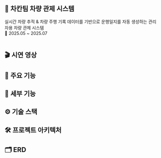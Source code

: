## 🚗 차칸팀 차량 관제 시스템
실시간 차량 추적 & 차량 주행 기록 데이터를 기반으로 운행일지를 자동 생성하는 관리자용 차량 관제 시스템
<br />
📆 2025.05 ~ 2025.07
<br />
<br />
## 🎬 시연 영상

## 🚀 주요 기능
## 📍 세부 기능
## ⚙ 기술 스택
## 🛠️ 프로젝트 아키텍처
## 🗂️ ERD
